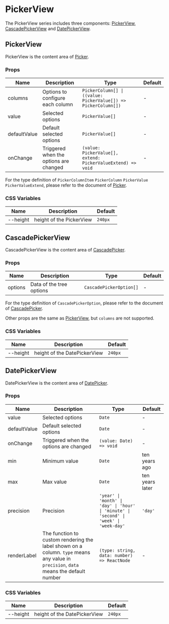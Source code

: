 # PickerView

The PickerView series includes three components: [PickerView](#pickerview), [CascadePickerView](#cascadepickerview) and [DatePickerView](#datepickerview).

## PickerView

PickerView is the content area of [Picker](./picker/#picker).

<code src="./demos/index.tsx"></code>

### Props

| Name         | Description                            | Type                                                           | Default |
| ------------ | -------------------------------------- | -------------------------------------------------------------- | ------- |
| columns      | Options to configure each column       | `PickerColumn[] \| ((value: PickerValue[]) => PickerColumn[])` | -       |
| value        | Selected options                       | `PickerValue[]`                                                | -       |
| defaultValue | Default selected options               | `PickerValue[]`                                                | -       |
| onChange     | Triggered when the options are changed | `(value: PickerValue[], extend: PickerValueExtend) => void`    | -       |

For the type definition of `PickerColumnItem` `PickerColumn` `PickerValue` `PickerValueExtend`, please refer to the document of [Picker](./picker).

### CSS Variables

| Name     | Description              | Default |
| -------- | ------------------------ | ------- |
| --height | height of the PickerView | `240px` |

## CascadePickerView

CascadePickerView is the content area of [CascadePicker](./picker/#cascadepicker).

<code src="../cascade-picker-view/demos/index.tsx"></code>

### Props

| Name    | Description              | Type                    | Default |
| ------- | ------------------------ | ----------------------- | ------- |
| options | Data of the tree options | `CascadePickerOption[]` | -       |

For the type definition of `CascadePickerOption`, please refer to the document of [CascadePicker](./picker/#cascadepicker).

Other props are the same as [PickerView](#pickerview), but `columns` are not supported.

### CSS Variables

| Name     | Description                  | Default |
| -------- | ---------------------------- | ------- |
| --height | height of the DatePickerView | `240px` |

## DatePickerView

DatePickerView is the content area of [DatePicker](./picker/#datepicker).

<code src="../date-picker-view/demos/index.tsx"></code>

### Props

| Name         | Description                                                                                                                          | Type                                                                                   | Default         |
| ------------ | ------------------------------------------------------------------------------------------------------------------------------------ | -------------------------------------------------------------------------------------- | --------------- |
| value        | Selected options                                                                                                                     | `Date`                                                                                 | -               |
| defaultValue | Default selected options                                                                                                             | `Date`                                                                                 | -               |
| onChange     | Triggered when the options are changed                                                                                               | `(value: Date) => void`                                                                | -               |
| min          | Minimum value                                                                                                                        | `Date`                                                                                 | ten years ago   |
| max          | Max value                                                                                                                            | `Date`                                                                                 | ten years later |
| precision    | Precision                                                                                                                            | `'year' \| 'month' \| 'day' \| 'hour' \| 'minute' \| 'second' \| 'week' \| 'week-day'` | `'day'`         |
| renderLabel  | The function to custom rendering the label shown on a column. `type` means any value in `precision`, `data` means the default number | `(type: string, data: number) => ReactNode`                                            | -               |

### CSS Variables

| Name     | Description                  | Default |
| -------- | ---------------------------- | ------- |
| --height | height of the DatePickerView | `240px` |
